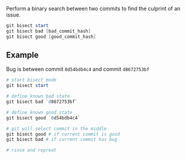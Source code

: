 Perform a binary search between two commits to find the culprint of an issue.
```powershell
git bisect start
git bisect bad [bad_commit_hash]
git bisect good [good_commit_hash]
```

## Example

Bug is between commit `0d54bdb4c4` and commit `d8672753bf`
```powershell
# start bisect mode
git bisect start

# define known bad state
git bisect bad `d8672753bf`

# define known good state
git bisect good `0d54bdb4c4`

# git will select commit in the middle
git bisect good # if current commit is good
git bisect bad # if current commit has bug

# rinse and repreat
```
